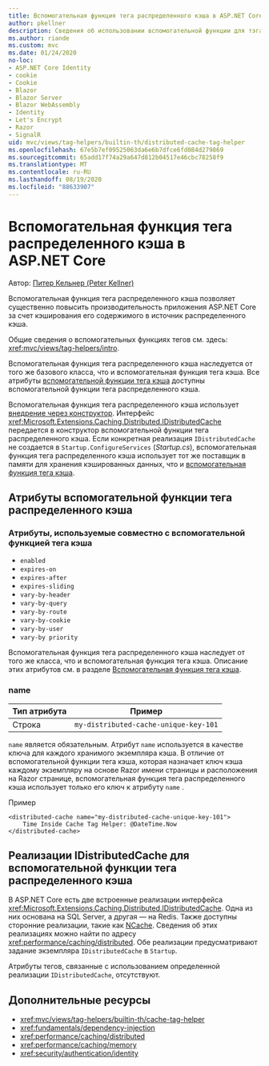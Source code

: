 ```yaml
---
title: Вспомогательная функция тега распределенного кэша в ASP.NET Core
author: pkellner
description: Сведения об использовании вспомогательной функции для тэга распределенного кэша.
ms.author: riande
ms.custom: mvc
ms.date: 01/24/2020
no-loc:
- ASP.NET Core Identity
- cookie
- Cookie
- Blazor
- Blazor Server
- Blazor WebAssembly
- Identity
- Let's Encrypt
- Razor
- SignalR
uid: mvc/views/tag-helpers/builtin-th/distributed-cache-tag-helper
ms.openlocfilehash: 67e5b7ef09525063da6e6b7dfce6fd084d279869
ms.sourcegitcommit: 65add17f74a29a647d812b04517e46cbc78258f9
ms.translationtype: MT
ms.contentlocale: ru-RU
ms.lasthandoff: 08/19/2020
ms.locfileid: "88633907"
---
```

# <a name="distributed-cache-tag-helper-in-aspnet-core"></a>Вспомогательная функция тега распределенного кэша в ASP.NET Core

Автор: [Питер Кельнер (Peter Kellner)](https://peterkellner.net)

Вспомогательная функция тега распределенного кэша позволяет существенно повысить производительность приложения ASP.NET Core за счет кэширования его содержимого в источник распределенного кэша.

Общие сведения о вспомогательных функциях тегов см. здесь: <xref:mvc/views/tag-helpers/intro>.

Вспомогательная функция тега распределенного кэша наследуется от того же базового класса, что и вспомогательная функция тега кэша. Все атрибуты [вспомогательной функции тега кэша](xref:mvc/views/tag-helpers/builtin-th/cache-tag-helper) доступны вспомогательной функции тега распределенного кэша.

Вспомогательная функция тега распределенного кэша использует [внедрение через конструктор](xref:fundamentals/dependency-injection#constructor-injection-behavior). Интерфейс <xref:Microsoft.Extensions.Caching.Distributed.IDistributedCache> передается в конструктор вспомогательной функции тега распределенного кэша. Если конкретная реализация `IDistributedCache` не создается в `Startup.ConfigureServices` (*Startup.cs*), вспомогательная функция тега распределенного кэша использует тот же поставщик в памяти для хранения кэшированных данных, что и [вспомогательная функция тега кэша](xref:mvc/views/tag-helpers/builtin-th/cache-tag-helper).

## <a name="distributed-cache-tag-helper-attributes"></a>Атрибуты вспомогательной функции тега распределенного кэша

### <a name="attributes-shared-with-the-cache-tag-helper"></a>Атрибуты, используемые совместно с вспомогательной функцией тега кэша

* `enabled`
* `expires-on`
* `expires-after`
* `expires-sliding`
* `vary-by-header`
* `vary-by-query`
* `vary-by-route`
* `vary-by-cookie`
* `vary-by-user`
* `vary-by priority`

Вспомогательная функция тега распределенного кэша наследует от того же класса, что и вспомогательная функция тега кэша. Описание этих атрибутов см. в разделе [Вспомогательная функция тега кэша](xref:mvc/views/tag-helpers/builtin-th/cache-tag-helper).

### <a name="name"></a>name

| Тип атрибута | Пример                               |
| -------------- | ------------------------------------- |
| Строка         | `my-distributed-cache-unique-key-101` |

`name` является обязательным. Атрибут `name` используется в качестве ключа для каждого хранимого экземпляра кэша. В отличие от вспомогательной функции тега кэша, которая назначает ключ кэша каждому экземпляру на основе Razor имени страницы и расположения на Razor странице, вспомогательная функция тега распределенного кэша использует только его ключ к атрибуту `name` .

Пример

```cshtml
<distributed-cache name="my-distributed-cache-unique-key-101">
    Time Inside Cache Tag Helper: @DateTime.Now
</distributed-cache>
```

## <a name="distributed-cache-tag-helper-idistributedcache-implementations"></a>Реализации IDistributedCache для вспомогательной функции тега распределенного кэша

В ASP.NET Core есть две встроенные реализации интерфейса <xref:Microsoft.Extensions.Caching.Distributed.IDistributedCache>. Одна из них основана на SQL Server, а другая — на Redis. Также доступны сторонние реализации, такие как [NCache](http://www.alachisoft.com/ncache/aspnet-core-idistributedcache-ncache.html). Сведения об этих реализациях можно найти по адресу <xref:performance/caching/distributed>. Обе реализации предусматривают задание экземпляра `IDistributedCache` в `Startup`.

Атрибуты тегов, связанные с использованием определенной реализации `IDistributedCache`, отсутствуют.

## <a name="additional-resources"></a>Дополнительные ресурсы

* <xref:mvc/views/tag-helpers/builtin-th/cache-tag-helper>
* <xref:fundamentals/dependency-injection>
* <xref:performance/caching/distributed>
* <xref:performance/caching/memory>
* <xref:security/authentication/identity>
